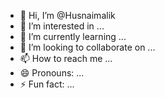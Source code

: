 - 👋 Hi, I’m @Husnaimalik
- 👀 I’m interested in ...
- 🌱 I’m currently learning ...
- 💞️ I’m looking to collaborate on ...
- 📫 How to reach me ...
- 😄 Pronouns: ...
- ⚡ Fun fact: ...

<!---
Husnaimalik/Husnaimalik is a ✨ special ✨ repository because its `README.md` (this file) appears on your GitHub profile.
You can click the Preview link to take a look at your changes.
--->
